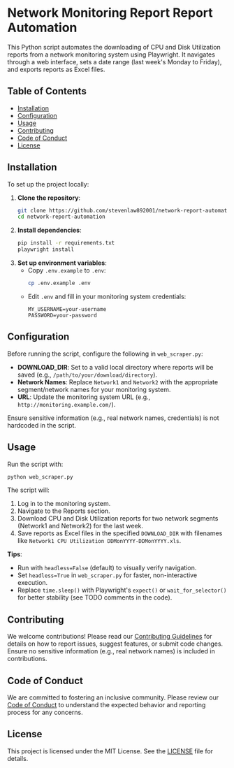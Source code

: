 # Network Monitoring Report  Report Automation

This Python script automates the downloading of CPU and Disk Utilization reports from a network monitoring system using Playwright. It navigates through a web interface, sets a date range (last week's Monday to Friday), and exports reports as Excel files.

## Table of Contents
- [Installation](#installation)
- [Configuration](#configuration)
- [Usage](#usage)
- [Contributing](#contributing)
- [Code of Conduct](#code-of-conduct)
- [License](#license)

## Installation
To set up the project locally:

1. **Clone the repository**:
   ```bash
   git clone https://github.com/stevenlaw892001/network-report-automation.git
   cd network-report-automation
   ```
2. **Install dependencies**:
   ```bash
   pip install -r requirements.txt
   playwright install
   ```
3. **Set up environment variables**:
   - Copy `.env.example` to `.env`:
     ```bash
     cp .env.example .env
     ```
   - Edit `.env` and fill in your monitoring system credentials:
     ```plaintext
     MY_USERNAME=your-username
     PASSWORD=your-password
     ```

## Configuration
Before running the script, configure the following in `web_scraper.py`:

- **DOWNLOAD_DIR**: Set to a valid local directory where reports will be saved (e.g., `/path/to/your/download/directory`).
- **Network Names**: Replace `Network1` and `Network2` with the appropriate segment/network names for your monitoring system.
- **URL**: Update the monitoring system URL (e.g., `http://monitoring.example.com/`).

Ensure sensitive information (e.g., real network names, credentials) is not hardcoded in the script.

## Usage
Run the script with:
```bash
python web_scraper.py
```

The script will:
1. Log in to the monitoring system.
2. Navigate to the Reports section.
3. Download CPU and Disk Utilization reports for two network segments (Network1 and Network2) for the last week.
4. Save reports as Excel files in the specified `DOWNLOAD_DIR` with filenames like `Network1 CPU Utilization DDMonYYYY-DDMonYYYY.xls`.

**Tips**:
- Run with `headless=False` (default) to visually verify navigation.
- Set `headless=True` in `web_scraper.py` for faster, non-interactive execution.
- Replace `time.sleep()` with Playwright's `expect()` or `wait_for_selector()` for better stability (see TODO comments in the code).

## Contributing
We welcome contributions! Please read our [Contributing Guidelines](CONTRIBUTING.md) for details on how to report issues, suggest features, or submit code changes. Ensure no sensitive information (e.g., real network names) is included in contributions.

## Code of Conduct
We are committed to fostering an inclusive community. Please review our [Code of Conduct](CODE_OF_CONDUCT.md) to understand the expected behavior and reporting process for any concerns.

## License
This project is licensed under the MIT License. See the [LICENSE](LICENSE) file for details.
